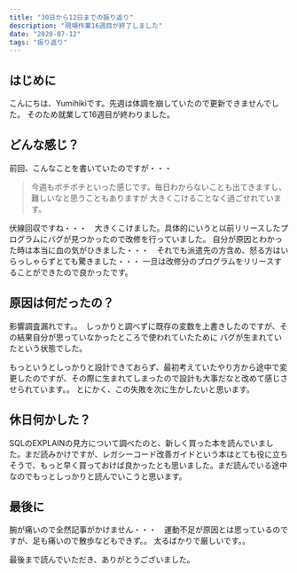 ```yaml
---
title: "30日から12日までの振り返り"
description: "現場作業16週目が終了しました"
date: "2020-07-12"
tags: "振り返り"
---
```


## はじめに

こんにちは、Yumihikiです。先週は体調を崩していたので更新できませんでした。
そのため就業して16週目が終わりました。

## どんな感じ？

前回、こんなことを書いていたのですが・・・

> 今週もボチボチといった感じです。毎日わからないことも出てきますし、難しいなと思うこともありますが
> 大きくこけることなく過ごせれています。

伏線回収ですね・・・　大きくこけました。具体的にいうと以前リリースしたプログラムにバグが見つかったので改修を行っていました。
自分が原因とわかった時は本当に血の気がひきました・・・　それでも派遣先の方含め、怒る方はいらっしゃらずとても驚きました・・・
一旦は改修分のプログラムをリリースすることができたので良かったです。

## 原因は何だったの？

影響調査漏れです。。　しっかりと調べずに既存の変数を上書きしたのですが、その結果自分が思っていなかったところで使われていたために
バグが生まれていたという状態でした。

もっというとしっかりと設計できておらず、最初考えていたやり方から途中で変更したのですが、その際に生まれてしまったので設計も大事だなと改めて感じさせられています。。
とにかく、この失敗を次に生かしたいと思います。

## 休日何かした？

SQLのEXPLAINの見方について調べたのと、新しく買った本を読んでいました。まだ読みかけですが、レガシーコード改善ガイドという本はとても役に立ちそうで、もっと早く買っておけば良かったとも思いました。まだ読んでいる途中なのでもっとしっかりと読んでいこうと思います。

## 最後に

腕が痛いので全然記事がかけません・・・　運動不足が原因とは思っているのですが、足も痛いので散歩などもできず。。
太るばかりで厳しいです。。

最後まで読んでいただき、ありがとうございました。
